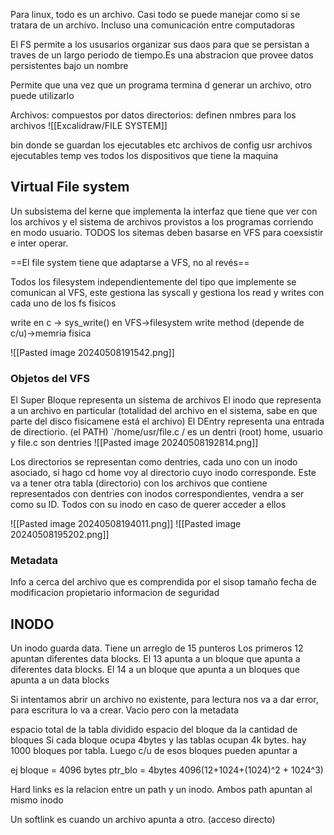 Para linux, todo es un archivo. Casi todo se puede manejar como si se tratara de un archivo. Incluso una comunicación entre computadoras

El FS permite a los ususarios organizar sus daos para que se persistan a traves de un largo periodo de tiempo.Es una abstracion que provee datos persistentes bajo un nombre

Permite que una vez que un programa termina d generar un archivo, otro puede utilizarlo

Archivos: compuestos por datos
directorios: definen nmbres para los archivos
![[Excalidraw/FILE SYSTEM]]

bin donde se guardan los ejecutables
etc archivos de config
usr archivos ejecutables
temp ves todos los dispositivos que tiene la maquina
## Virtual File system
Un subsistema del kerne que implementa la interfaz que tiene que ver con los archivos y el sistema de archivos provistos a los programas corriendo en modo usuario. TODOS los sitemas deben basarse en VFS para coexsistir e inter operar. 


==El file system tiene que adaptarse a VFS, no al revés== 


Todos los filesystem independientemente del tipo que implemente se comunican al VFS, este gestiona las syscall y gestiona los read y writes con cada uno de los fs fisicos

write en c -> sys_write() en VFS->filesystem write method (depende de c/u)->memria fisica


![[Pasted image 20240508191542.png]]

### Objetos del VFS
El Super Bloque representa un sistema de archivos 
El inodo que representa a un archivo en particular (totalidad del archivo en el sistema, sabe en que parte del disco fisicamene está el archivo)
El DEntry representa una entrada de directiorio. (el PATH)
`/home/usr/file.c 
/ es un dentri (root)
home, usuario y file.c son dentries
![[Pasted image 20240508192814.png]]

Los directorios se representan como dentries, cada uno con un inodo asociado, si hago cd home voy al directorio cuyo inodo corresponde. Este va a tener otra tabla (directorio) con los archivos que contiene representados con dentries con inodos correspondientes, vendra a ser como su ID. Todos con su inodo en caso de querer acceder a ellos

![[Pasted image 20240508194011.png]]
![[Pasted image 20240508195202.png]]


### Metadata 
Info a cerca del archivo que es comprendida por el sisop 
tamaño
fecha de modificacion
propietario 
informacion de seguridad


## INODO
Un inodo guarda data. Tiene un arreglo de 15 punteros
Los primeros 12 apuntan diferentes data blocks. El 13 apunta a un bloque que apunta a diferentes data blocks. El 14 a un bloque que apunta a un bloques que apunta a un data blocks



Si intentamos abrir un archivo no existente, para lectura nos va a dar error, para escritura lo va a crear. Vacio pero con la metadata

espacio total de la tabla dividido espacio del bloque da la cantidad de bloques
Si cada bloque ocupa 4bytes y las tablas ocupan 4k bytes. hay 1000 bloques por tabla. Luego c/u de esos bloques pueden apuntar a 


ej bloque = 4096 bytes 
ptr_blo = 4bytes 
4096(12+1024+(1024)^2 + 1024^3)


Hard links es la relacion entre un path y un inodo. Ambos path apuntan al mismo inodo 

Un softlink es cuando un archivo apunta a otro. (acceso directo)